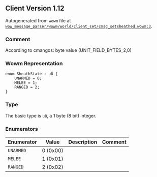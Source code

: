 ## Client Version 1.12

Autogenerated from `wowm` file at [`wow_message_parser/wowm/world/client_set/cmsg_setsheathed.wowm:3`](https://github.com/gtker/wow_messages/tree/main/wow_message_parser/wowm/world/client_set/cmsg_setsheathed.wowm#L3).

### Comment

According to cmangos: byte value (UNIT_FIELD_BYTES_2,0)

### Wowm Representation
```rust,ignore
enum SheathState : u8 {
    UNARMED = 0;
    MELEE = 1;
    RANGED = 2;
}
```
### Type
The basic type is `u8`, a 1 byte (8 bit) integer.
### Enumerators
| Enumerator | Value  | Description | Comment |
| --------- | -------- | ----------- | ------- |
| `UNARMED` | 0 (0x00) |  |  |
| `MELEE` | 1 (0x01) |  |  |
| `RANGED` | 2 (0x02) |  |  |
